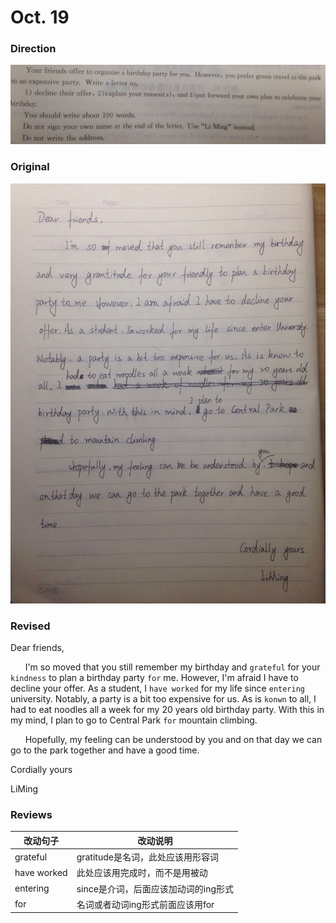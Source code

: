 # Oct. 19

### Direction

![alttext](/writings/10.19/2.jpg)

### Original

![alttext](/writings/10.19/1.jpg)

### Revised

Dear friends, 

&nbsp;&nbsp;&nbsp;&nbsp;&nbsp;&nbsp;I'm so moved that you still remember my birthday and `grateful` for your `kindness` to plan a birthday party `for` me. However, I'm afraid I have to decline your offer. As a student, I `have worked` for my life since `entering` university. Notably, a party is a bit too expensive for us. As is `konwn` to all, I had to eat noodles all a week for my 20 years old birthday party. With this in my mind, I plan to go to Central Park `for` mountain climbing.

&nbsp;&nbsp;&nbsp;&nbsp;&nbsp;&nbsp;Hopefully, my feeling can be understood by you and on that day we can go to the park together and have a good time.

Cordially yours

LiMing

### Reviews

|改动句子|改动说明|
|---|---|
|grateful|gratitude是名词，此处应该用形容词|
|have worked|此处应该用完成时，而不是用被动|
|entering|since是介词，后面应该加动词的ing形式|
|for|名词或者动词ing形式前面应该用for|
